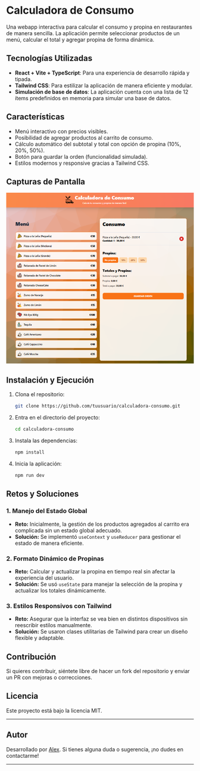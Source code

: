 
# Calculadora de Consumo

Una webapp interactiva para calcular el consumo y propina en restaurantes de manera sencilla. La aplicación permite seleccionar productos de un menú, calcular el total y agregar propina de forma dinámica.

## Tecnologías Utilizadas

- **React + Vite + TypeScript**: Para una experiencia de desarrollo rápida y tipada.
- **Tailwind CSS**: Para estilizar la aplicación de manera eficiente y modular.
- **Simulación de base de datos**: La aplicación cuenta con una lista de 12 ítems predefinidos en memoria para simular una base de datos.

## Características

- Menú interactivo con precios visibles.
- Posibilidad de agregar productos al carrito de consumo.
- Cálculo automático del subtotal y total con opción de propina (10%, 20%, 50%).
- Botón para guardar la orden (funcionalidad simulada).
- Estilos modernos y responsive gracias a Tailwind CSS.

## Capturas de Pantalla

![Vista previa](/public/consumo.png)  

## Instalación y Ejecución

1. Clona el repositorio:
   ```sh
   git clone https://github.com/tuusuario/calculadora-consumo.git
   ```
2. Entra en el directorio del proyecto:
   ```sh
   cd calculadora-consumo
   ```
3. Instala las dependencias:
   ```sh
   npm install
   ```
4. Inicia la aplicación:
   ```sh
   npm run dev
   ```

## Retos y Soluciones

### 1. **Manejo del Estado Global**
   - **Reto:** Inicialmente, la gestión de los productos agregados al carrito era complicada sin un estado global adecuado.
   - **Solución:** Se implementó `useContext` y `useReducer` para gestionar el estado de manera eficiente.

### 2. **Formato Dinámico de Propinas**
   - **Reto:** Calcular y actualizar la propina en tiempo real sin afectar la experiencia del usuario.
   - **Solución:** Se usó `useState` para manejar la selección de la propina y actualizar los totales dinámicamente.

### 3. **Estilos Responsivos con Tailwind**
   - **Reto:** Asegurar que la interfaz se vea bien en distintos dispositivos sin reescribir estilos manualmente.
   - **Solución:** Se usaron clases utilitarias de Tailwind para crear un diseño flexible y adaptable.

## Contribución

Si quieres contribuir, siéntete libre de hacer un fork del repositorio y enviar un PR con mejoras o correcciones.

## Licencia

Este proyecto está bajo la licencia MIT.



---

## **Autor**

Desarrollado por [Alex](https://github.com/AlexCodeNow). Si tienes alguna duda o sugerencia, ¡no dudes en contactarme!

---